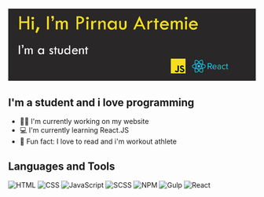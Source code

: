 ![Header](https://github.com/ArtemiePirnau/ArtemiePirnau/blob/main/banner.jpg)

## I'm a student and i love programming
- :man_technologist: I'm currently working on my website
- :computer: I'm currently learning React.JS
- :stars: Fun fact: I love to read and i'm workout athlete
## Languages and Tools

![HTML](https://upload.wikimedia.org/wikipedia/commons/thumb/6/61/HTML5_logo_and_wordmark.svg/35px-HTML5_logo_and_wordmark.svg.png) 
![CSS](https://upload.wikimedia.org/wikipedia/commons/thumb/d/d5/CSS3_logo_and_wordmark.svg/25px-CSS3_logo_and_wordmark.svg.png)
![JavaScript](https://upload.wikimedia.org/wikipedia/commons/thumb/6/6a/JavaScript-logo.png/30px-JavaScript-logo.png)
![SCSS](https://upload.wikimedia.org/wikipedia/commons/thumb/9/96/Sass_Logo_Color.svg/40px-Sass_Logo_Color.svg.png)
![NPM](https://upload.wikimedia.org/wikipedia/commons/thumb/d/db/Npm-logo.svg/40px-Npm-logo.svg.png)
![Gulp](https://upload.wikimedia.org/wikipedia/commons/thumb/7/72/Gulp.js_Logo.svg/20px-Gulp.js_Logo.svg.png)
![React](https://upload.wikimedia.org/wikipedia/commons/thumb/a/a7/React-icon.svg/50px-React-icon.svg.png)

